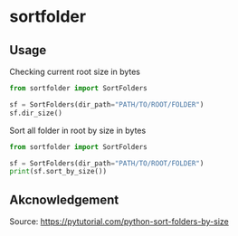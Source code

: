 # sortfolder

## Usage

Checking current root size in bytes

```python
from sortfolder import SortFolders

sf = SortFolders(dir_path="PATH/TO/ROOT/FOLDER")
sf.dir_size()
```

Sort all folder in root by size in bytes

```python
from sortfolder import SortFolders

sf = SortFolders(dir_path="PATH/TO/ROOT/FOLDER")
print(sf.sort_by_size())
```

## Akcnowledgement

Source: https://pytutorial.com/python-sort-folders-by-size
